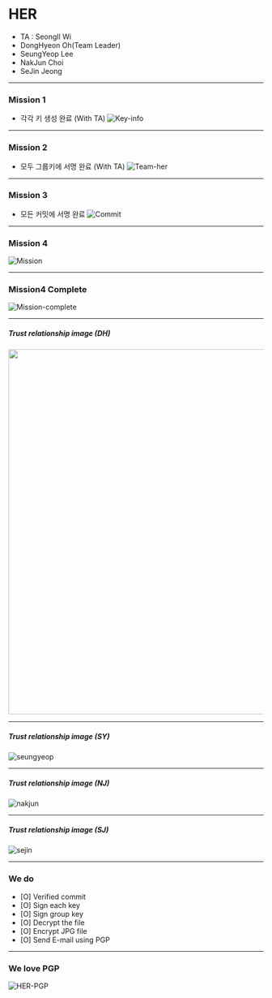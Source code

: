 # HER

- TA : SeongIl Wi
- DongHyeon Oh(Team Leader)
- SeungYeop Lee
- NakJun Choi
- SeJin Jeong

---

### Mission 1

- 각각 키 생성 완료 (With TA)
![Key-info](images/key_info.png)

---

### Mission 2

- 모두  그룹키에 서명 완료 (With TA)
![Team-her](images/team_her.jpg)

---

### Mission 3

- 모든 커밋에 서명 완료
![Commit](images/github_commit.jpg)

---

### Mission 4

![Mission](images/mission4.png)

---

### Mission4 Complete

![Mission-complete](images/mission4_complete.jpg)

---

##### Trust relationship image (DH)

<image src="images/DH_sig2dot.jpg" width=1000px height=720px>

---

##### Trust relationship image (SY)

![seungyeop](images/SY_sig2dot.jpg)

---

##### Trust relationship image (NJ)

![nakjun](images/NJ_sig2dot.jpg)

---

##### Trust relationship image (SJ)

![sejin](images/SJ_sig2dot.jpg)

---

### We do

- [O] Verified commit
- [O] Sign each key
- [O] Sign group key
- [O] Decrypt the file
- [O] Encrypt JPG file
- [O] Send E-mail using PGP

---

### We love PGP

![HER-PGP](images/HER_PGP.png)



